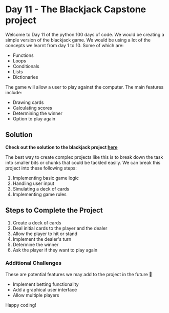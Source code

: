 # Day 11 - The Blackjack Capstone project

Welcome to Day 11 of the python 100 days of code. We would be creating a simple version of the blackjack game. We would be using a lot of the concepts we learnt from day 1 to 10. Some of which are:

- Functions
- Loops
- Conditionals
- Lists
- Dictionaries

The game will allow a user to play against the computer. The main features include:

- Drawing cards
- Calculating scores
- Determining the winner
- Option to play again

## Solution

**Check out the solution to the blackjack project [here](./project/instructions.md)**

The best way to create complex projects like this is to break down the task into smaller bits or chunks that could be tackled easily. We can break this project into these following steps:

1. Implementing basic game logic
2. Handling user input
3. Simulating a deck of cards
4. Implementing game rules

## Steps to Complete the Project

1. Create a deck of cards
2. Deal initial cards to the player and the dealer
3. Allow the player to hit or stand
4. Implement the dealer's turn
5. Determine the winner
6. Ask the player if they want to play again

### Additional Challenges

These are potential features we may add to the project in the future 🚀

- Implement betting functionality
- Add a graphical user interface
- Allow multiple players

Happy coding!
